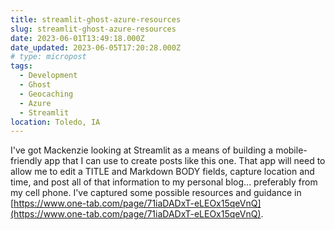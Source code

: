 ```yaml
---
title: streamlit-ghost-azure-resources
slug: streamlit-ghost-azure-resources
date: 2023-06-01T13:49:18.000Z
date_updated: 2023-06-05T17:20:28.000Z
# type: micropost
tags:
  - Development
  - Ghost
  - Geocaching
  - Azure
  - Streamlit
location: Toledo, IA
---
```


I've got Mackenzie looking at Streamlit as a means of building a mobile-friendly app that I can use to create posts like this one.  That app will need to allow me to edit  a TITLE and Markdown BODY fields, capture location and time, and post all of that information to my personal blog... preferably from my cell phone.  I've captured some possible resources and guidance in [https://www.one-tab.com/page/71iaDADxT-eLEOx15qeVnQ](https://www.one-tab.com/page/71iaDADxT-eLEOx15qeVnQ).
